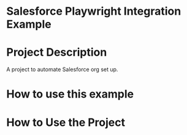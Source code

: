 # Salesforce Playwright Integration Example

# Project Description
A project to automate Salesforce org set up.


# How to use this example

# How to Use the Project

